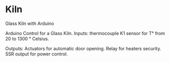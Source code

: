 # Kiln
Glass Kiln with Arduino

Arduino Control for a Glass Kiln.
Inputs: thermocouple K1 sensor for T° from 20 to 1300 ° Celsius.

Outputs: 
  Actuators for automatic door opening.
  Relay for heaters security.
  SSR output for power control.
